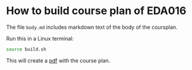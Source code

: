 # How to build course plan of EDA016 #

The file `body.md` includes markdown text of the body of the coursplan.

Run this in a Linux terminal:

```bash
source build.sh
```

This will create a [pdf](https://github.com/bjornregnell/lth-eda016-2015/blob/master/courseplan/courseplan.pdf) with the course plan.
